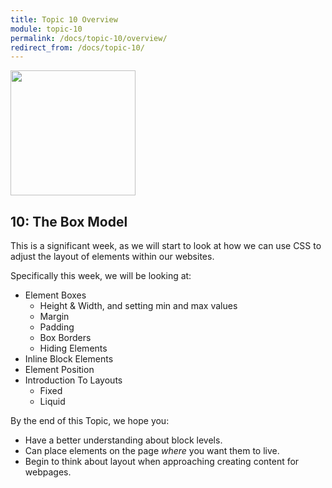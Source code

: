 ```yaml
---
title: Topic 10 Overview
module: topic-10
permalink: /docs/topic-10/overview/
redirect_from: /docs/topic-10/
---
```


<img src="../img/intro-img-box-layout.svg" style="width: 200px; margin: auto;" >

## 10: The Box Model

This is a significant week, as we will start to look at how we can use CSS to adjust the layout of elements within our websites.

Specifically this week, we will be looking at:

- Element Boxes
    - Height & Width, and setting min and max values
    - Margin
    - Padding
    - Box Borders
    - Hiding Elements
- Inline Block Elements
- Element Position
- Introduction To Layouts
    - Fixed
    - Liquid

By the end of this Topic, we hope you:
- Have a better understanding about block levels.
- Can place elements on the page _where_ you want them to live.
- Begin to think about layout when approaching creating content for webpages.
